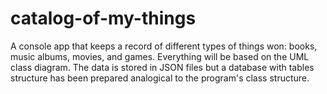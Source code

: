 # catalog-of-my-things
A console app that keeps a record of different types of things won: books, music albums, movies, and games. Everything will be based on the UML class diagram. The data is stored in JSON files but a database with tables structure has been prepared analogical to the program's class structure.
